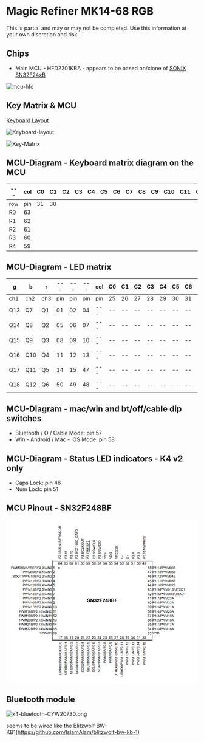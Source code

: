 # Magic Refiner MK14-68 RGB

This is partial and may or may not be completed.
Use this information at your own discretion and risk.

## Chips
* Main MCU - HFD2201KBA - appears to be based on/clone of [SONIX SN32F24xB](http://www.sonix.com.tw/article-tw-4315-30347)

![mcu-hfd](./img/mcu-hfd.png)

## Key Matrix & MCU
[Keyboard Layout ](http://www.keyboard-layout-editor.com/##@_backcolor=%23ffffff&name=Keychron%20K4&background_name=Aluminium%20brushed%20black&style=background-image%2F:%20url('%2F%2Fbg%2F%2Fmetal%2F%2Faluminum%2F_texture1644.jpg')%2F%3B%3B&switchMount=cherry&switchBrand=greetech&switchType=GT02A1Bxx%3B&@_c=%23c13828&p=OEM%20R4&a:5%3B&=esc&_c=%2396938e%3B&=%3Ci%20class%2F='kb%20kb-Unicode-Screen-Dim'%3E%3C%2F%2Fi%3E%0AF1&=%3Ci%20class%2F='kb%20kb-Unicode-Screen-Bright'%3E%3C%2F%2Fi%3E%0AF2&=%0AF3&=%0AF4&_c=%23766e54%3B&=%0AF5&=%0AF6&_fa@:6%3B%3B&=%3Ci%20class%2F='fa%20fa-backward'%3E%3C%2F%2Fi%3E%0AF7&_fa@:4%3B%3B&=%3Ci%20class%2F='fa%20fa-play'%3E%3C%2F%2Fi%3E%3Ci%20class%2F='fa%20fa-pause'%3E%3C%2F%2Fi%3E%0AF8&_fa@:5%3B%3B&=%3Ci%20class%2F='fa%20fa-forward'%3E%3C%2F%2Fi%3E%0AF9&_c=%2396938e&fa@:6%3B%3B&=%3Ci%20class%2F='fa%20fa-volume-off'%3E%3C%2F%2Fi%3E%0AF10&=%3Ci%20class%2F='fa%20fa-volume-down'%3E%3C%2F%2Fi%3E%0AF11&=%3Ci%20class%2F='fa%20fa-volume-up'%3E%3C%2F%2Fi%3E%0AF12&_c=%23766e54&f:3%3B&=home&_f:3%3B&=end&_f:3%3B&=pgup&_f:3%3B&=pgdn&_f:3%3B&=del&_c=%23c13828&f:3%3B&=%3Ci%20class%2F='fa%20fa-lightbulb-o'%3E%3C%2F%2Fi%3E%3B&@_c=%23766e54&f:3%3B&=%60%20~&_c=%2396938e&f:3%3B&=1%20!&_f:3%3B&=2%20%2F@&_f:3%3B&=3%20%23&_f:3%3B&=4%20$&_f:3%3B&=5%20%25&_f:3%3B&=6%20%5E&_f:3%3B&=7%20%2F&&_f:3%3B&=8%20*&_f:3%3B&=9%20(&_f:3%3B&=0%20)&_f:3%3B&=-%20%2F_&_f:3%3B&=%2F=%20+&_c=%23766e54&a:4&f:7&w:2&w2:1%3B&=%0A%0A%3Ci%20class%2F='kb%20kb-Arrows-Left'%3E%3C%2F%2Fi%3E&_c=%2396938e&f:3%3B&=num%0A%0A%0A%0A%0A%0Aclear&_a:5%3B&=%2F%2F&=*&=-%3B&@_c=%23766e54&p=OEM%20R3&w:1.5&w2:1%3B&=tab&_c=%2396938e%3B&=Q&=W&=E&=R&=T&=Y&=U&=I&=O&=P&=%5B%20%7B&=%5D%20%7D&_c=%23766e54&w2:1.5%3B&=%5C%20%7C&_x:0.5&c=%2396938e%3B&=7&=8&=9&_p=OEM%20R2&a:7&h:2%3B&=+%3B&@_c=%23766e54&p=OEM%20%20R2&a:5&w:1.75%3B&=caps%20lock&_c=%2396938e%3B&=A&=S&=D&_n:true%3B&=F&=G&=H&_n:true%3B&=J&=K&=L&=%2F%3B%20%2F:&='%20%22&_c=%23766e54&f:7&w:2.25%3B&=%3Ci%20class%2F='kb%20kb-Return-2'%3E%3C%2F%2Fi%3E&_c=%2396938e&f:3%3B&=4&=5&=6%3B&@_c=%23766e54&p=OEM%20R1&w:2.25%3B&=shift&_c=%2396938e%3B&=Z&=X&=C&=V&=B&=N&=M&=,%20%3C&=.%20%3E&=%2F%2F%20%3F&_c=%23766e54&w:1.75%3B&=shift&=%3Ci%20class%2F='fa%20fa-angle-up'%3E%3C%2F%2Fi%3E&_c=%2396938e%3B&=1&=2&=3&_a:7&fa@:6%3B&h:2%3B&=%3Ci%20class%2F='kb%20kb-Return-2'%3E%3C%2F%2Fi%3E%3B&@_c=%23766e54&a:5&f:3&w:1.25%3B&=control&_f:3&w:1.25%3B&=option&_f:3&w:1.25%3B&=command&_c=%2396938e&p=OEM%20SPACE&f:3&w:6.25%3B&=%2F&mdash%2F%3B%2F&mdash%2F%3B%2F&mdash%2F%3B%2F&mdash%2F%3B%2F&mdash%2F%3B&_c=%23766e54&p=OEM%20R1&f:3%3B&=cmd&_f:3%3B&=fn&_f:3%3B&=control&_f:3%3B&=%3Ci%20class%2F='fa%20fa-angle-left'%3E%3C%2F%2Fi%3E&_f:3%3B&=%3Ci%20class%2F='fa%20fa-angle-down'%3E%3C%2F%2Fi%3E&_f:3%3B&=%3Ci%20class%2F='fa%20fa-angle-right'%3E%3C%2F%2Fi%3E&_c=%2396938e&f:3%3B&=0&_f:3%3B&=.)

![Keyboard-layout](./img/k4-layout.png)

![Key-Matrix](./img/k4-wiring.png)

## MCU-Diagram - Keyboard matrix diagram on the MCU

| --- | col | C0 | C1 | C2 | C3 | C4 | C5 | C6 | C7 | C8 | C9 | C10 | C11 | C12 | C13 | C14 | C15 |
| --- | --- | -- | -- | -- | -- | -- | -- | -- | -- | -- | -- | --- | --- | --- | --- | --- | --- |
| row | pin | 31 | 30 |  |  |  |  |  |  |  |  |   |   |   |   |   |   |
| R0  | 63  |    |    |    |    |    |    |    |    |    |    |     |     |     |     |     |     |
| R1  | 62  |    |    |    |    |    |    |    |    |    |    |     |     |     |     |     |     |
| R2  | 61  |    |    |    |    |    |    |    |    |    |    |     |     |     |     |     |     |
| R3  | 60  |    |    |    |    |    |    |    |    |    |    |     |     |     |     |     |     |
| R4  | 59  |    |    |    |    |    |    |    |    |    |    |     |     |     |     |     |     |

## MCU-Diagram - LED matrix

|   g  |   b  |   r  |  --- |  --- |  --- | col | C0 | C1 | C2 | C3 | C4 | C5 | C6 | C7 | C8 | C9 | C10 | C11 | C12 | C13 | C14 | C15 | C16 | C17 | C18 |
|  --- |  --- |  --- |  --- |  --- |  --- | --- | -- | -- | -- | -- | -- | -- | -- | -- | -- | -- | --  | --  | --  | --  | --  | --  | --  | --  | --  |
|  ch1 |  ch2 |  ch3 |  pin |  pin |  pin | pin | 25 | 26 | 27 | 28 | 29 | 30 | 31 | 32 | 34 | 35 | 36  | 37  | 38  | 39  | 40  | 41  | 42  | 43  | 44  |
|  Q13 |  Q7  |  Q1  |  01  |  02  |  04  | --- | -- | -- | -- | -- | -- | -- | -- | -- | -- | -- | --- | --- | --- | --- | --- | --- | --- | --- | --- |
|  Q14 |  Q8  |  Q2  |  05  |  06  |  07  | --- | -- | -- | -- | -- | -- | -- | -- | -- | -- | -- | --- | --- | --- | --- | --- | --- | --- | --- | --- |
|  Q15 |  Q9  |  Q3  |  08  |  09  |  10  | --- | -- | -- | -- | -- | -- | -- | -- | -- | -- | -- | --- | --- | --- | --- | --- | --- | --- | --- | --- |
|  Q16 |  Q10 |  Q4  |  11  |  12  |  13  | --- | -- | -- | -- | -- | -- | -- | -- | -- | -- | -- | --- | --- | --- | --- | --- | --- | --- | --- | --- |
|  Q17 |  Q11 |  Q5  |  14  |  15  |  47  | --- | -- | -- | -- | -- | -- | -- | -- | -- | -- | -- | --- | --- | --- | --- | --- | --- | --- | --- | --- |
|  Q18 |  Q12 |  Q6  |  50  |  49  |  48  | --- | -- | -- | -- | -- | -- | -- | -- | -- | -- | -- | --- | --- | --- | --- | --- | --- | --- | --- | --- |


## MCU-Diagram - mac/win and bt/off/cable dip switches

- Bluetooth / O / Cable Mode: pin 57
- Win - Android / Mac - iOS Mode: pin 58

## MCU-Diagram - Status LED indicators - K4 v2 only
- Caps Lock: pin 46
- Num Lock: pin 51

## MCU Pinout - SN32F248BF
![MCU-Pins](./img/MCU_SN32F248BF.png)

## Bluetooth module
![k4-bluetooth-CYW20730.png](./img/K4-bt-CYW20730.png)

seems to be wired like the Blitzwolf BW-KB1(https://github.com/IslamAlam/blitzwolf-bw-kb-1)
